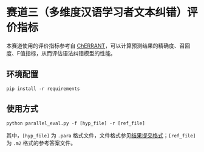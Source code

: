 # 赛道三（多维度汉语学习者文本纠错）评价指标

本赛道使用的评价指标参考自 [ChERRANT](https://github.com/HillZhang1999/MuCGEC/tree/main/scorers/ChERRANT)，可以计算预测结果的精确度、召回度、F值指标，从而评估语法纠错模型的性能。

## 环境配置

```shell
pip install -r requirements
```

## 使用方式

```shell
python parallel_eval.py -f [hyp_file] -r [ref_file]
```

其中，`[hyp_file]` 为 `.para` 格式文件，文件格式参见[结果提交格式](https://github.com/styxjedi/GEC-CTLC/blob/main/datasets/track3/README.md#2-%E7%BB%93%E6%9E%9C%E6%8F%90%E4%BA%A4%E6%A0%BC%E5%BC%8F)；`[ref_file]` 为 `.m2` 格式的参考答案文件。
